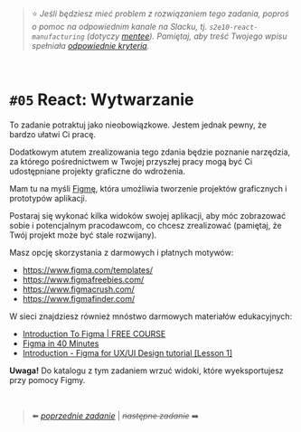 > :star: *Jeśli będziesz mieć problem z rozwiązaniem tego zadania, poproś o pomoc na odpowiednim kanale na Slacku, tj. `s2e10-react-manufacturing` (dotyczy [mentee](https://devmentor.pl/mentoring-javascript/)). Pamiętaj, aby treść Twojego wpisu spełniała [odpowiednie kryteria](https://devmentor.pl/jak-prosic-o-pomoc/).*

&nbsp;

# `#05` React: Wytwarzanie

To zadanie potraktuj jako nieobowiązkowe. Jestem jednak pewny, że bardzo ułatwi Ci pracę.

Dodatkowym atutem zrealizowania tego zdania będzie poznanie narzędzia, za którego pośrednictwem w Twojej przyszłej pracy mogą być Ci udostępniane projekty graficzne do wdrożenia.

Mam tu na myśli [Figmę](https://www.figma.com/), która umożliwia tworzenie projektów graficznych i prototypów aplikacji.

Postaraj się wykonać kilka widoków swojej aplikacji, aby móc zobrazować sobie i potencjalnym pracodawcom, co chcesz zrealizować (pamiętaj, że Twój projekt może być stale rozwijany).

Masz opcję skorzystania z darmowych i płatnych motywów:
- https://www.figma.com/templates/
- https://www.figmafreebies.com/
- https://www.figmacrush.com/
- https://www.figmafinder.com/

W sieci znajdziesz również mnóstwo darmowych materiałów edukacyjnych:
- [Introduction To Figma | FREE COURSE](https://www.youtube.com/watch?v=g6rQFP9zCAM)
- [Figma in 40 Minutes](https://www.youtube.com/watch?v=4W4LvJnNegA)
- [Introduction - Figma for UX/UI Design tutorial [Lesson 1]](https://www.youtube.com/watch?v=keoL0B7NaEs&list=PLFW6ct83_wC_N-IrrU60lH4G0dV6u1B4n)


**Uwaga!** Do katalogu z tym zadaniem wrzuć widoki, które wyeksportujesz przy pomocy Figmy.

&nbsp;

> :arrow_left: [*poprzednie zadanie*](./../04) | ~~*następne zadanie*~~ :arrow_right:
